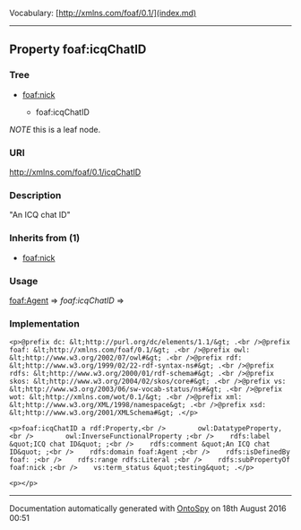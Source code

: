 Vocabulary: [http://xmlns.com/foaf/0.1/](index.md) 



---	
	




    


## Property foaf:icqChatID


### Tree


* [foaf:nick](prop-55-foafnick.md)

    * foaf:icqChatID





*NOTE* this is a leaf node.


### URI
http://xmlns.com/foaf/0.1/icqChatID

### Description
&quot;An ICQ chat ID&quot;


### Inherits from (1)

- [foaf:nick](prop-55-foafnick.md)




### Usage


[foaf:Agent](class-4-foafagent.md) 
=&gt;&nbsp;_foaf:icqChatID_&nbsp;=&gt;&nbsp;[](.md)

### Implementation
```
<p>@prefix dc: &lt;http://purl.org/dc/elements/1.1/&gt; .<br />@prefix foaf: &lt;http://xmlns.com/foaf/0.1/&gt; .<br />@prefix owl: &lt;http://www.w3.org/2002/07/owl#&gt; .<br />@prefix rdf: &lt;http://www.w3.org/1999/02/22-rdf-syntax-ns#&gt; .<br />@prefix rdfs: &lt;http://www.w3.org/2000/01/rdf-schema#&gt; .<br />@prefix skos: &lt;http://www.w3.org/2004/02/skos/core#&gt; .<br />@prefix vs: &lt;http://www.w3.org/2003/06/sw-vocab-status/ns#&gt; .<br />@prefix wot: &lt;http://xmlns.com/wot/0.1/&gt; .<br />@prefix xml: &lt;http://www.w3.org/XML/1998/namespace&gt; .<br />@prefix xsd: &lt;http://www.w3.org/2001/XMLSchema#&gt; .</p>

<p>foaf:icqChatID a rdf:Property,<br />        owl:DatatypeProperty,<br />        owl:InverseFunctionalProperty ;<br />    rdfs:label &quot;ICQ chat ID&quot; ;<br />    rdfs:comment &quot;An ICQ chat ID&quot; ;<br />    rdfs:domain foaf:Agent ;<br />    rdfs:isDefinedBy foaf: ;<br />    rdfs:range rdfs:Literal ;<br />    rdfs:subPropertyOf foaf:nick ;<br />    vs:term_status &quot;testing&quot; .</p>

<p></p>
```










---

Documentation automatically generated with [OntoSpy](http://ontospy.readthedocs.org/ "Open") on 18th August 2016 00:51